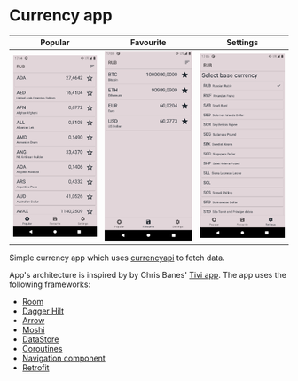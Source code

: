 # Currency app

| Popular | Favourite | Settings |
|-|-|-|
| <img width="320" src="screenshots/popular_day.png" /> | <img width="320" src="screenshots/favourite_day.png" /> | <img width="320" src="screenshots/settings_day.png" /> |

Simple currency app which uses [currencyapi](https://currencyapi.com/docs/latest) to fetch data.

App's architecture is inspired by by Chris Banes' [Tivi app](https://github.com/chrisbanes/tivi). The app uses the following frameworks:
- [Room](https://developer.android.com/jetpack/androidx/releases/room)
- [Dagger Hilt](https://dagger.dev/hilt/)
- [Arrow](https://arrow-kt.io/docs/core/)
- [Moshi](https://github.com/square/moshi)
- [DataStore](https://developer.android.com/jetpack/androidx/releases/datastore)
- [Coroutines](https://kotlinlang.org/docs/coroutines-overview.html)
- [Navigation component](https://developer.android.com/guide/navigation/navigation-getting-started)
- [Retrofit](https://square.github.io/retrofit/)
